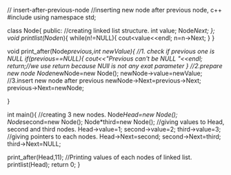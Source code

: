 // insert-after-previous-node
//inserting new node after previous node, c++
#include<iostream>
using namespace std;

class Node{
	public:
	//creating linked list structure.
		int value;
		Node*Next;
};
  void printlist(Node*n){
  	while(n!=NULL){
  	cout<<n->value<<endl;
  	n=n->Next;
	  }
  	 }
  
void print_after(Node*previous,int newValue){
	//1. check if previous one is NULL
	if(previous==NULL){
		cout<<"Previous can't be NULL "<<endl;
		return;//we use return because NUll is not any exat parameter
	}
	//2.prepare new node
	Node*newNode=new Node();
	newNode->value=newValue;
    //3.insert new  node after previous
	newNode->Next=previous->Next;
	previous->Next=newNode; 	
	
}

int main(){
	//creating 3 new nodes.
	Node*Head=new Node();
	Node*second=new Node();
	Node*third=new Node();
   //giving values to Head, second and third nodes.
   Head->value=1;
   second->value=2;
   third->value=3;
   //giving pointers to each nodes.
   Head->Next=second;
   second->Next=third;
   third->Next=NULL;
   
   print_after(Head,11);
  //Printing values of each nodes of linked list.
   printlist(Head);
	return 0;
}
